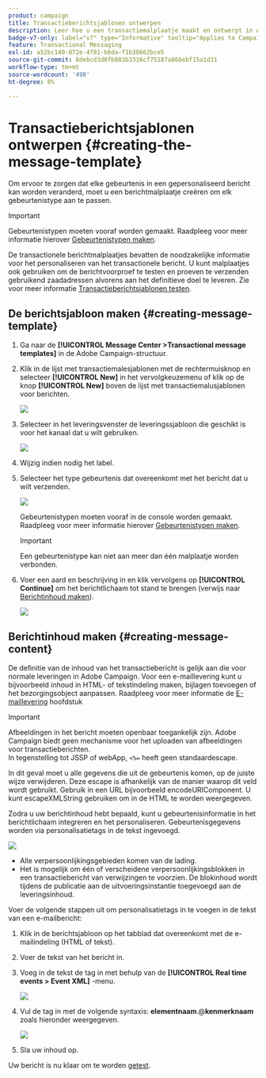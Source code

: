 ```yaml
---
product: campaign
title: Transactieberichtsjablonen ontwerpen
description: Leer hoe u een transactiemalplaatje maakt en ontwerpt in Adobe Campaign Classic
badge-v7-only: label="v7" type="Informative" tooltip="Applies to Campaign Classic v7 only"
feature: Transactional Messaging
exl-id: a52bc140-072e-4f81-b6da-f1b38662bce5
source-git-commit: 8debcd3d8fb883b3316cf75187a86bebf15a1d31
workflow-type: tm+mt
source-wordcount: '498'
ht-degree: 0%

---
```


# Transactieberichtsjablonen ontwerpen {#creating-the-message-template}



Om ervoor te zorgen dat elke gebeurtenis in een gepersonaliseerd bericht kan worden veranderd, moet u een berichtmalplaatje creëren om elk gebeurtenistype aan te passen.

>[!IMPORTANT]
>
>Gebeurtenistypen moeten vooraf worden gemaakt. Raadpleeg voor meer informatie hierover [Gebeurtenistypen maken](../../message-center/using/creating-event-types.md).

De transactionele berichtmalplaatjes bevatten de noodzakelijke informatie voor het personaliseren van het transactionele bericht. U kunt malplaatjes ook gebruiken om de berichtvoorproef te testen en proeven te verzenden gebruikend zaadadressen alvorens aan het definitieve doel te leveren. Zie voor meer informatie [Transactieberichtsjablonen testen](../../message-center/using/testing-message-templates.md).

## De berichtsjabloon maken {#creating-message-template}

1. Ga naar de **[!UICONTROL Message Center >Transactional message templates]** in de Adobe Campaign-structuur.

1. Klik in de lijst met transactiemalesjablonen met de rechtermuisknop en selecteer **[!UICONTROL New]** in het vervolgkeuzemenu of klik op de knop **[!UICONTROL New]** boven de lijst met transactiemalusjablonen voor berichten.

   ![](assets/messagecenter_create_model_001.png)

1. Selecteer in het leveringsvenster de leveringssjabloon die geschikt is voor het kanaal dat u wilt gebruiken.

   ![](assets/messagecenter_create_model_002.png)

1. Wijzig indien nodig het label.

1. Selecteer het type gebeurtenis dat overeenkomt met het bericht dat u wilt verzenden.

   ![](assets/messagecenter_create_model_003.png)

   Gebeurtenistypen moeten vooraf in de console worden gemaakt. Raadpleeg voor meer informatie hierover [Gebeurtenistypen maken](../../message-center/using/creating-event-types.md).

   >[!IMPORTANT]
   >
   >Een gebeurtenistype kan niet aan meer dan één malplaatje worden verbonden.

1. Voer een aard en beschrijving in en klik vervolgens op **[!UICONTROL Continue]** om het berichtlichaam tot stand te brengen (verwijs naar [Berichtinhoud maken](#creating-message-content)).

   ![](assets/messagecenter_create_model_004.png)

## Berichtinhoud maken {#creating-message-content}

De definitie van de inhoud van het transactiebericht is gelijk aan die voor normale leveringen in Adobe Campaign. Voor een e-maillevering kunt u bijvoorbeeld inhoud in HTML- of tekstindeling maken, bijlagen toevoegen of het bezorgingsobject aanpassen. Raadpleeg voor meer informatie de [E-maillevering](../../delivery/using/about-email-channel.md) hoofdstuk

>[!IMPORTANT]
>
>Afbeeldingen in het bericht moeten openbaar toegankelijk zijn. Adobe Campaign biedt geen mechanisme voor het uploaden van afbeeldingen voor transactieberichten.\
>In tegenstelling tot JSSP of webApp, `<%=` heeft geen standaardescape.
>
>In dit geval moet u alle gegevens die uit de gebeurtenis komen, op de juiste wijze verwijderen. Deze escape is afhankelijk van de manier waarop dit veld wordt gebruikt. Gebruik in een URL bijvoorbeeld encodeURIComponent. U kunt escapeXMLString gebruiken om in de HTML te worden weergegeven.

Zodra u uw berichtinhoud hebt bepaald, kunt u gebeurtenisinformatie in het berichtlichaam integreren en het personaliseren. Gebeurtenisgegevens worden via personalisatietags in de tekst ingevoegd.

![](assets/messagecenter_create_content_001.png)

* Alle verpersoonlijkingsgebieden komen van de lading.
* Het is mogelijk om één of verscheidene verpersoonlijkingsblokken in een transactiebericht van verwijzingen te voorzien. De blokinhoud wordt tijdens de publicatie aan de uitvoeringsinstantie toegevoegd aan de leveringsinhoud.

Voer de volgende stappen uit om personalisatietags in te voegen in de tekst van een e-mailbericht:

1. Klik in de berichtsjabloon op het tabblad dat overeenkomt met de e-mailindeling (HTML of tekst).

1. Voer de tekst van het bericht in.

1. Voeg in de tekst de tag in met behulp van de **[!UICONTROL Real time events > Event XML]** -menu.

   ![](assets/messagecenter_create_custo_002.png)

1. Vul de tag in met de volgende syntaxis: **elementnaam**.@**kenmerknaam** zoals hieronder weergegeven.

   ![](assets/messagecenter_create_custo_003.png)

1. Sla uw inhoud op.

Uw bericht is nu klaar om te worden [getest](../../message-center/using/testing-message-templates.md).
